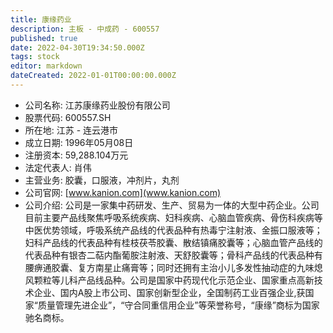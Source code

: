 ```yaml
---
title: 康缘药业
description: 主板 - 中成药 - 600557
published: true
date: 2022-04-30T19:34:50.000Z
tags: stock
editor: markdown
dateCreated: 2022-01-01T00:00:00.000Z
---
```


- 公司名称: 江苏康缘药业股份有限公司
- 股票代码: 600557.SH
- 所在地: 江苏 - 连云港市
- 成立日期: 1996年05月08日
- 注册资本: 59,288.104万元
- 法定代表人: 肖伟
- 主营业务: 胶囊，口服液，冲剂片，丸剂
- 公司官网: [www.kanion.com](www.kanion.com)
- 公司介绍: 公司是一家集中药研发、生产、贸易为一体的大型中药企业。公司目前主要产品线聚焦呼吸系统疾病、妇科疾病、心脑血管疾病、骨伤科疾病等中医优势领域，呼吸系统产品线的代表品种有热毒宁注射液、金振口服液等；妇科产品线的代表品种有桂枝茯苓胶囊、散结镇痛胶囊等；心脑血管产品线的代表品种有银杏二萜内酯葡胺注射液、天舒胶囊等；骨科产品线的代表品种有腰痹通胶囊、复方南星止痛膏等；同时还拥有主治小儿多发性抽动症的九味熄风颗粒等儿科产品线品种。公司是国家中药现代化示范企业、国家重点高新技术企业、国内A股上市公司、国家创新型企业，全国制药工业百强企业,获国家“质量管理先进企业”，“守合同重信用企业”等荣誉称号，“康缘”商标为国家驰名商标。


